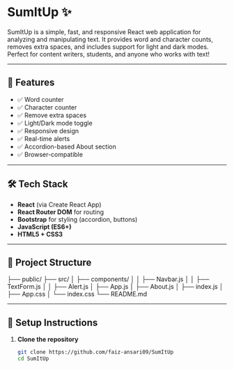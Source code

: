 # SumItUp ✨

SumItUp is a simple, fast, and responsive React web application for analyzing and manipulating text. It provides word and character counts, removes extra spaces, and includes support for light and dark modes. Perfect for content writers, students, and anyone who works with text!

---

## 🚀 Features

- ✅ Word counter
- ✅ Character counter
- ✅ Remove extra spaces
- ✅ Light/Dark mode toggle
- ✅ Responsive design
- ✅ Real-time alerts
- ✅ Accordion-based About section
- ✅ Browser-compatible

---

## 🛠️ Tech Stack

- **React** (via Create React App)
- **React Router DOM** for routing
- **Bootstrap** for styling (accordion, buttons)
- **JavaScript (ES6+)**
- **HTML5 + CSS3**

---

## 📁 Project Structure

├── public/
├── src/
│ ├── components/
│ │ ├── Navbar.js
│ │ ├── TextForm.js
│ │ ├── Alert.js
│ ├── App.js
│ ├── About.js
│ ├── index.js
│ ├── App.css
│ └── index.css
└── README.md

---

## 🔧 Setup Instructions

1. **Clone the repository**
   ```bash
   git clone https://github.com/faiz-ansari09/SumItUp
   cd SumItUp
